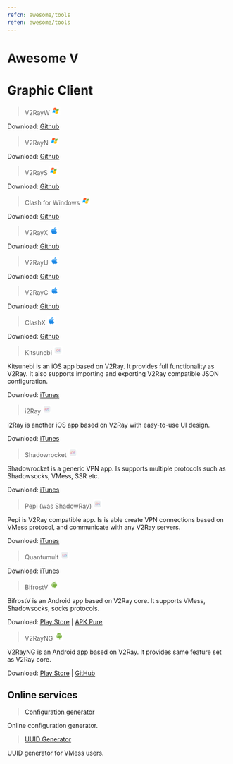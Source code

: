 ```yaml
---
refcn: awesome/tools
refen: awesome/tools
---
```


# Awesome V

# Graphic Client

> V2RayW <img width="20" src="/resources/win.svg" />

Download: [Github](https://github.com/Cenmrev/V2RayW)

> V2RayN <img width="20" src="/resources/win.svg" />

Download: [Github](https://github.com/2dust/v2rayN)

> V2RayS <img width="20" src="/resources/win.svg" />

Download: [Github](https://github.com/Shinlor/V2RayS)

> Clash for Windows <img width="20" src="/resources/win.svg" />

Download: [Github](https://github.com/Fndroid/clash_for_windows_pkg)

> V2RayX <img width="20" src="/resources/apple.svg" />

Download: [Github](https://github.com/Cenmrev/V2RayX)

> V2RayU <img width="20" src="/resources/apple.svg" />

Download: [Github](https://github.com/yanue/V2rayU)

> V2RayC <img width="20" src="/resources/apple.svg" />

Download: [Github](https://github.com/gssdromen/V2RayC)

> ClashX <img width="20" src="/resources/apple.svg" />

Download: [Github](https://github.com/yichengchen/clashX)

> Kitsunebi <img width="20" src="/resources/ios.svg" />

Kitsunebi is an iOS app based on V2Ray. It provides full functionality as V2Ray. It also supports importing and exporting V2Ray compatible JSON configuration.

Download: [iTunes](https://itunes.apple.com/us/app/kitsunebi-proxy-utility/id1446584073?mt=8)

> i2Ray <img width="20" src="/resources/ios.svg" />

i2Ray is another iOS app based on V2Ray with easy-to-use UI design.

Download: [iTunes](https://itunes.apple.com/us/app/i2ray/id1445270056?mt=8)

> Shadowrocket <img width="20" src="/resources/ios.svg" />

Shadowrocket is a generic VPN app. Is supports multiple protocols such as Shadowsocks, VMess, SSR etc.

Download: [iTunes](https://itunes.apple.com/us/app/shadowrocket/id932747118?mt=8)

> Pepi (was ShadowRay) <img width="20" src="/resources/ios.svg" />

Pepi is V2Ray compatible app. Is is able create VPN connections based on VMess protocol, and communicate with any V2Ray servers.

Download: [iTunes](https://itunes.apple.com/us/app/pepi/id1283082051?mt=8)

> Quantumult <img width="20" src="/resources/ios.svg" />

Download: [iTunes](https://itunes.apple.com/us/app/quantumult/id1252015438?mt=8)

> BifrostV <img width="20" src="/resources/android.svg" />

BifrostV is an Android app based on V2Ray core. It supports VMess, Shadowsocks, socks protocols.

Download: [Play Store](https://play.google.com/store/apps/details?id=com.github.dawndiy.bifrostv) | [APK Pure](https://apkpure.com/bifrostv/com.github.dawndiy.bifrostv)

> V2RayNG <img width="20" src="/resources/android.svg" />

V2RayNG is an Android app based on V2Ray. It provides same feature set as V2Ray core.

Download: [Play Store](https://play.google.com/store/apps/details?id=com.v2ray.ang) | [GitHub](https://github.com/2dust/v2rayNG)

## Online services

> [Configuration generator](https://htfy96.github.io/v2ray-config-gen/)

Online configuration generator.

> [UUID Generator](https://www.uuidgenerator.net/)

UUID generator for VMess users.